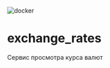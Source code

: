 ![docker](https://github.com/kruzzze/exchange_rates/workflows/docker/badge.svg?branch=master)
# exchange_rates
Сервис просмотра курса валют

